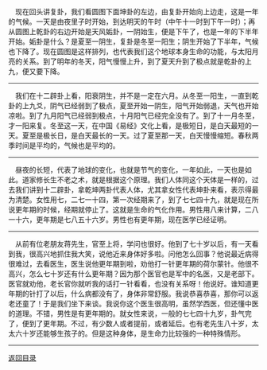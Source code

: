 &emsp;现在回头讲复卦，我们看圆图下面坤卦的左边，由复卦开始向上边走，这是一年的气候。一天是由夜里子时开始，到达明天的午时（中午十一时到下午一时）；再从圆图上乾卦的右边开始是天风姤卦，一阴始生，便是下午了，也是一年的下半年开始。姤卦是什么？是夏至一阴生，复卦是冬至一阳生；阴生开始了下半年，气候也下降了。现在圆图是这样排列，也代表我们这个地球本身生命的功能，与太阳月亮的关系。到了明年的冬天，阳气慢慢上升，到了夏天升到了极点就是乾卦的上九，便又要下降。
___
&emsp;我们在十二辟卦上看，阳衰阴生，并不是一定在六月。从冬至一阳生，一直到乾卦的上九爻，阴气已经弱到了极点，夏至开始一阴生，阳气开始弱退，天气也开始凉啦。到了九月阳气已经弱到极点，十月阳气已经完全没有了。到了十一月冬至，才一阳来复。冬至这一天，在中国《易经》文化上看，是极短日，是白天最短的一天。夏至是极长日，是白天最长的一天。过了夏至那一天，白天慢慢缩短。春秋两季时间是平均的，气候也是平均的。
___
&emsp;昼夜的长短，代表了地球的变化，也就是节气的变化，一年如此，一天也是如此。道家修长生不老之术，就是根据这个原理。我们人体同这个天体是一样的，过去我们讲到十二辟卦，拿乾坤两卦代表人体，尤其拿女性代表坤卦来看，表示得最为清楚。女性用七，二七一十四，第一次经期来了，到了七七四十九，就是现在所说更年期的时候，经期就停止了。这就是生命的气化作用。男性用八来计算，二八一十六，更年期是七八五十六岁。男性也有更年期，现在医学已经证明。
___
&emsp;从前有位老朋友蒋先生，官至上将，学问也很好。他到了七十岁以后，有一天看到我，很高兴地抓住我大笑，说他近来身体好多啦。问他怎么回事？他说最近病得很难过，去看医生，医生说他更年期到啦，劝他打一针更年期的荷尔蒙针。他很不高兴，怎么七十岁还有什么更年期？因为那个医官也是军中的名医，又是老部下。医官就劝他，老长官你就听我的话打一针看看，也没有关系呀！他说好。谁知道更年期的针打了以后，什么病都没有了，身体非常舒服。我说恭喜恭喜，那你可以返老还童了！于是我们坐下来谈。我说你这个医生很高明，虽然学西医，但还懂中医的道理。不错，男性是有更年期的。就女性来说，一般的七七四十九岁，卦气完了，便到了更年期。不过，有少数人或者提前，或者延后。也有老先生八十岁，太太六十岁还能够生孩子的。但是这种身体，是生命力比较强的一种特殊情形。
___
[返回目录](../../../master/README.md#目录)